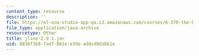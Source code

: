 ```yaml
---
content_type: resource
description: ''
file: https://ol-ocw-studio-app-qa.s3.amazonaws.com/courses/6-370-the-battlecode-programming-competition-january-iap-2013/883bf3b87adf861ee3deaddcd0dabb1e_jline-2.9.1.jar
file_type: application/java-archive
resourcetype: Other
title: jline-2.9.1.jar
uid: 883bf3b8-7adf-861e-e3de-addcd0dabb1e
---
```

